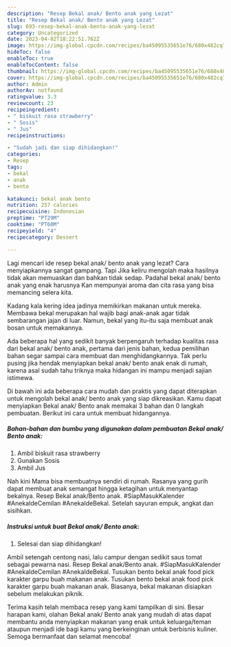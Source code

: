 ```yaml
---
description: "Resep Bekal anak/ Bento anak yang Lezat"
title: "Resep Bekal anak/ Bento anak yang Lezat"
slug: 693-resep-bekal-anak-bento-anak-yang-lezat
category: Uncategorized
date: 2023-04-02T18:22:51.762Z
image: https://img-global.cpcdn.com/recipes/ba45095535651e76/680x482cq70/bekal-anak-bento-anak-foto-resep-utama.jpg
hideToc: false
enableToc: true
enableTocContent: false
thumbnail: https://img-global.cpcdn.com/recipes/ba45095535651e76/680x482cq70/bekal-anak-bento-anak-foto-resep-utama.jpg
cover: https://img-global.cpcdn.com/recipes/ba45095535651e76/680x482cq70/bekal-anak-bento-anak-foto-resep-utama.jpg
author: Admin
authorAv: notfound
ratingvalue: 3.3
reviewcount: 23
recipeingredient:
- " biskuit rasa strawberry"
- " Sosis"
- " Jus"
recipeinstructions:

- "Sudah jadi dan siap dihidangkan!"
categories:
- Resep
tags:
- bekal
- anak
- bento

katakunci: bekal anak bento 
nutrition: 257 calories
recipecuisine: Indonesian
preptime: "PT29M"
cooktime: "PT60M"
recipeyield: "4"
recipecategory: Dessert

---
```



Lagi mencari ide resep bekal anak/ bento anak yang lezat? Cara menyiapkannya sangat gampang. Tapi Jika keliru mengolah maka hasilnya tidak akan memuaskan dan bahkan tidak sedap. Padahal bekal anak/ bento anak yang enak harusnya Kan mempunyai aroma dan cita rasa yang bisa memancing selera kita.


Kadang kala kering idea jadinya memikirkan makanan untuk mereka. Membawa bekal merupakan hal wajib bagi anak-anak agar tidak sembarangan jajan di luar. Namun, bekal yang itu-itu saja membuat anak bosan untuk memakannya.

Ada beberapa hal yang sedikit banyak berpengaruh terhadap kualitas rasa dari bekal anak/ bento anak, pertama dari jenis bahan, kedua pemilihan bahan segar sampai cara membuat dan menghidangkannya. Tak perlu pusing jika hendak menyiapkan bekal anak/ bento anak enak di rumah, karena asal sudah tahu triknya maka hidangan ini mampu menjadi sajian istimewa.


Di bawah ini ada beberapa cara mudah dan praktis yang dapat diterapkan untuk mengolah bekal anak/ bento anak yang siap dikreasikan. Kamu dapat menyiapkan Bekal anak/ Bento anak memakai 3 bahan dan 0 langkah pembuatan. Berikut ini cara untuk membuat hidangannya.

<!--inarticleads1-->

##### Bahan-bahan dan bumbu yang digunakan dalam pembuatan Bekal anak/ Bento anak:

1. Ambil  biskuit rasa strawberry
1. Gunakan  Sosis
1. Ambil  Jus


Nah kini Mama bisa membuatnya sendiri di rumah. Rasanya yang gurih dapat membuat anak semangat hingga ketagihan untuk menyantap bekalnya. Resep Bekal anak/Bento anak. #SiapMasukKalender #AnekaIdeCemilan #AnekaIdeBekal. Setelah sayuran empuk, angkat dan sisihkan. 

<!--inarticleads2-->

##### Instruksi untuk buat Bekal anak/ Bento anak:


1. Selesai dan siap dihidangkan!

Ambil setengah centong nasi, lalu campur dengan sedikit saus tomat sebagai pewarna nasi. Resep Bekal anak/Bento anak. #SiapMasukKalender #AnekaIdeCemilan #AnekaIdeBekal. Tusukan bento bekal anak food pick karakter garpu buah makanan anak. Tusukan bento bekal anak food pick karakter garpu buah makanan anak. Biasanya, bekal makanan disiapkan sebelum melakukan piknik. 

Terima kasih telah membaca resep yang kami tampilkan di sini. Besar harapan kami, olahan Bekal anak/ Bento anak yang mudah di atas dapat membantu anda menyiapkan makanan yang enak untuk keluarga/teman ataupun menjadi ide bagi kamu yang berkeinginan untuk berbisnis kuliner. Semoga bermanfaat dan selamat mencoba!

